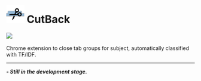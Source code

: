 ![](images/48px.png) CutBack
=======
![](http://phosphore.altervista.org/git/cutback.png) 

Chrome extension to close tab groups for subject, automatically classified with TF/IDF.
___

***- Still in the development stage.***
